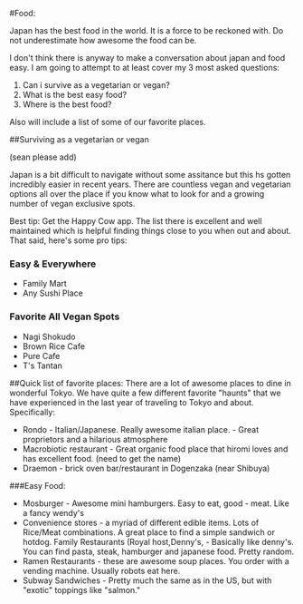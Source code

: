 #Food:

Japan has the best food in the world. It is a force to be reckoned with. Do not underestimate how awesome the food can be. 

I don't think there is anyway to make a conversation about japan and food easy. I am going to attempt to at least cover my 3 most asked questions:

1. Can i survive as a vegetarian or vegan?
2. What is the best easy food?
3. Where is the best food?

Also will include a list of some of our favorite places. 

##Surviving as a vegetarian or vegan

(sean please add)

Japan is a bit difficult to navigate without some assitance but this hs gotten incredibly easier in recent years. There are countless vegan and vegetarian options all over the place if you know what to look for and a growing number of vegan exclusive spots.

Best tip: Get the Happy Cow app. The list there is excellent and well maintained which is helpful finding things close to you when out and about. That said, here's some pro tips:

### Easy & Everywhere

* Family Mart
* Any Sushi Place


### Favorite All Vegan Spots

* Nagi Shokudo
* Brown Rice Cafe
* Pure Cafe
* T's Tantan


##Quick list of favorite places:
There are a lot of awesome places to dine in wonderful Tokyo. We have quite a few different favorite "haunts" that we have experienced in the last year of traveling to Tokyo and about. Specifically:

- Rondo - Italian/Japanese. Really awesome italian place. - Great proprietors and a hilarious atmosphere
- Macrobiotic restaurant - Great organic food place that hiromi loves and has excellent food. (need to get the name)
- Draemon - brick oven bar/restaurant in Dogenzaka (near Shibuya) 


###Easy Food:

- Mosburger - Awesome mini hamburgers. Easy to eat, good - meat. Like a fancy wendy's
- Convenience stores - a myriad of different edible items. Lots of Rice/Meat combinations. A great place to find a simple sandwich or hotdog.
Family Restaurants (Royal host,Denny's,   - Basically like denny's. You can find pasta, steak, hamburger and japanese food. Pretty random.
- Ramen Restaurants - these are awesome soup places. You order with a vending machine. Usually robots eat here.
- Subway Sandwiches - Pretty much the same as in the US, but with "exotic" toppings like "salmon."


